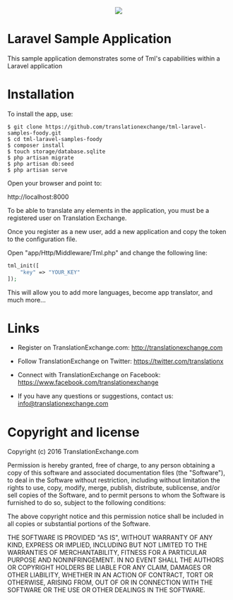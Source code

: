
<p align="center">
  <img src="https://avatars0.githubusercontent.com/u/1316274?v=3&s=200">
</p>

Laravel Sample Application
==================

This sample application demonstrates some of Tml's capabilities within a Laravel application


Installation
==================

To install the app, use:

```ssh
$ git clone https://github.com/translationexchange/tml-laravel-samples-foody.git
$ cd tml-laravel-samples-foody
$ composer install
$ touch storage/database.sqlite
$ php artisan migrate
$ php artisan db:seed
$ php artisan serve
```

Open your browser and point to:

http://localhost:8000


To be able to translate any elements in the application, you must be a registered user on Translation Exchange.

Once you register as a new user, add a new application and copy the token to the configuration file.

Open "app/Http/Middleware/Tml.php" and change the following line:

```php
tml_init([
    "key" => "YOUR_KEY"
]);
```

This will allow you to add more languages, become app translator, and much more...


Links
==================

* Register on TranslationExchange.com: http://translationexchange.com

* Follow TranslationExchange on Twitter: https://twitter.com/translationx

* Connect with TranslationExchange on Facebook: https://www.facebook.com/translationexchange

* If you have any questions or suggestions, contact us: info@translationexchange.com


Copyright and license
==================

Copyright (c) 2016 TranslationExchange.com

Permission is hereby granted, free of charge, to any person obtaining
a copy of this software and associated documentation files (the
"Software"), to deal in the Software without restriction, including
without limitation the rights to use, copy, modify, merge, publish,
distribute, sublicense, and/or sell copies of the Software, and to
permit persons to whom the Software is furnished to do so, subject to
the following conditions:

The above copyright notice and this permission notice shall be
included in all copies or substantial portions of the Software.

THE SOFTWARE IS PROVIDED "AS IS", WITHOUT WARRANTY OF ANY KIND,
EXPRESS OR IMPLIED, INCLUDING BUT NOT LIMITED TO THE WARRANTIES OF
MERCHANTABILITY, FITNESS FOR A PARTICULAR PURPOSE AND
NONINFRINGEMENT. IN NO EVENT SHALL THE AUTHORS OR COPYRIGHT HOLDERS BE
LIABLE FOR ANY CLAIM, DAMAGES OR OTHER LIABILITY, WHETHER IN AN ACTION
OF CONTRACT, TORT OR OTHERWISE, ARISING FROM, OUT OF OR IN CONNECTION
WITH THE SOFTWARE OR THE USE OR OTHER DEALINGS IN THE SOFTWARE.
